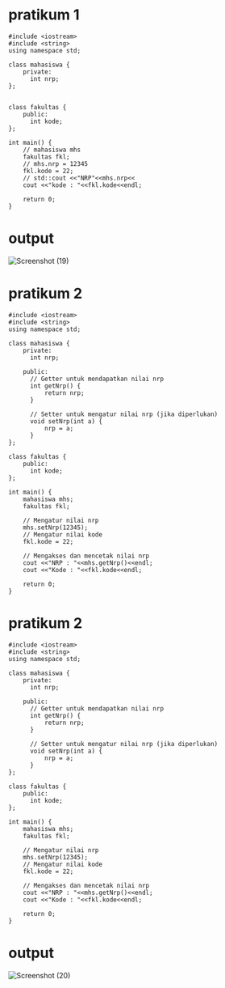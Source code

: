 # pratikum 1
```
#include <iostream>
#include <string>
using namespace std;

class mahasiswa {
    private:
      int nrp;
};

 
class fakultas {
    public:
      int kode;
};

int main() {
    // mahasiswa mhs
    fakultas fkl;
    // mhs.nrp = 12345
    fkl.kode = 22;
    // std::cout <<"NRP"<<mhs.nrp<<
    cout <<"kode : "<<fkl.kode<<endl;

    return 0;
}
```
# output
![Screenshot (19)](https://github.com/DianaFriskaAulia/TugasAlpro/assets/156889167/bdbe4dad-691d-44f6-b142-3934bdbdbc55)

# pratikum 2
```
#include <iostream>
#include <string>
using namespace std;

class mahasiswa {
    private:
      int nrp;

    public:
      // Getter untuk mendapatkan nilai nrp
      int getNrp() {
          return nrp;
      }

      // Setter untuk mengatur nilai nrp (jika diperlukan)
      void setNrp(int a) {
          nrp = a;
      }
};
 
class fakultas {
    public:
      int kode;
};

int main() {
    mahasiswa mhs;
    fakultas fkl;

    // Mengatur nilai nrp
    mhs.setNrp(12345);
    // Mengatur nilai kode
    fkl.kode = 22;

    // Mengakses dan mencetak nilai nrp
    cout <<"NRP : "<<mhs.getNrp()<<endl;
    cout <<"Kode : "<<fkl.kode<<endl;

    return 0;
}
```
# pratikum 2
```
#include <iostream>
#include <string>
using namespace std;

class mahasiswa {
    private:
      int nrp;

    public:
      // Getter untuk mendapatkan nilai nrp
      int getNrp() {
          return nrp;
      }

      // Setter untuk mengatur nilai nrp (jika diperlukan)
      void setNrp(int a) {
          nrp = a;
      }
};
 
class fakultas {
    public:
      int kode;
};

int main() {
    mahasiswa mhs;
    fakultas fkl;

    // Mengatur nilai nrp
    mhs.setNrp(12345);
    // Mengatur nilai kode
    fkl.kode = 22;

    // Mengakses dan mencetak nilai nrp
    cout <<"NRP : "<<mhs.getNrp()<<endl;
    cout <<"Kode : "<<fkl.kode<<endl;

    return 0;
}
```
# output
![Screenshot (20)](https://github.com/DianaFriskaAulia/TugasAlpro/assets/156889167/94e2cf1c-8b0a-486d-803c-65da90b1f034)
